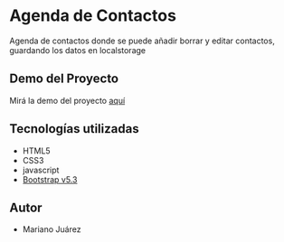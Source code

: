 # Agenda de Contactos

Agenda de contactos donde se puede añadir borrar y editar contactos, guardando los datos en localstorage

## Demo del Proyecto

Mirá la demo del proyecto [aquí](https://agendacontactos-mj.netlify.app/)

## Tecnologías utilizadas 

- HTML5
- CSS3
- javascript
- [Bootstrap v5.3](https://getbootstrap.com/)


## Autor
- Mariano Juárez
